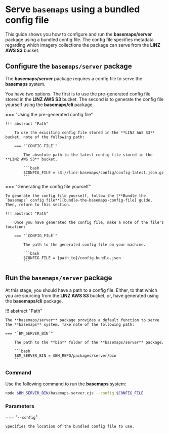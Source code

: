 # Serve `basemaps` using a bundled config file

This guide shows you how to configure and run the **basemaps/server** package using a bundled config file. The config file specifies metadata regarding which imagery collections the package can serve from the **LINZ AWS S3** bucket.

## Configure the `basemaps/server` package

The **basemaps/server** package requires a config file to serve the **basemaps** system.

You have two options. The first is to use the pre-generated config file stored in the **LINZ AWS S3** bucket. The second is to generate the config file yourself using the **basemaps/cli** package.

=== "Using the pre-generated config file"

    !!! abstract "Path"

        To use the exisiting config file stored in the **LINZ AWS S3** bucket, note of the following path:

        === "`CONFIG_FILE`"

            The absolute path to the latest config file stored in the **LINZ AWS S3** bucket.
            
            ```bash
            $CONFIG_FILE = s3://linz-basemaps/config/config-latest.json.gz
            ```

=== "Generating the config file yourself"

    To generate the config file yourself, follow the [**Bundle the `basemaps` config file**][bundle-the-basemaps-config-file] guide. Then, return to this section.

    !!! abstract "Path"

        Once you have generated the config file, make a note of the file's location:

        === "`CONFIG_FILE`"

            The path to the generated config file on your machine.
            
            ```bash
            $CONFIG_FILE = {path_to}/config.bundle.json
            ```

## Run the `basemaps/server` package

At this stage, you should have a path to a config file. Either, to that which you are sourcing from the **LINZ AWS S3** bucket, or, have generated using the **basemaps/cli** package.

!!! abstract "Path"

    The **basemaps/server** package provides a default function to serve the **basemaps** system. Take note of the following path:

    === "`BM_SERVER_BIN`"

        The path to the **bin** folder of the **basemaps/server** package.
            
        ```bash
        $BM_SERVER_BIN = $BM_REPO/packages/server/bin
        ```

### Command

Use the following command to run the **basemaps** system:

```bash
node $BM_SERVER_BIN/basemaps-server.cjs --config $CONFIG_FILE
```

### Parameters

=== "`--config`"

    Specifies the location of the bundled config file to use.

<!-- internal links -->

[bundle-the-basemaps-config-file]: ../cli-methods/bundle-the-basemaps-config-file.md